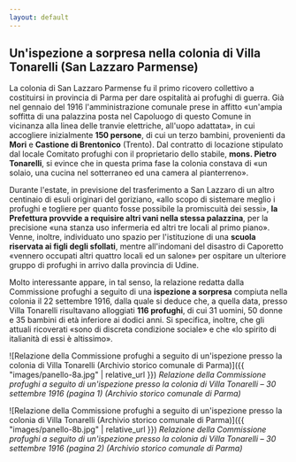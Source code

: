 ```yaml
---
layout: default
---
```


## Un'ispezione a sorpresa nella colonia di Villa Tonarelli (San Lazzaro Parmense)


La colonia di San Lazzaro Parmense fu il primo ricovero collettivo a costituirsi in provincia di Parma per dare ospitalità ai profughi di guerra. Già nel gennaio del 1916 l'amministrazione comunale prese in affitto «un'ampia soffitta di una palazzina posta nel Capoluogo di questo Comune in vicinanza alla linea delle tranvie elettriche, all'uopo adattata», in cui accogliere inizialmente **150 persone**, di cui un terzo bambini, provenienti da **Mori** e **Castione di Brentonico** (Trento). Dal contratto di locazione stipulato dal locale Comitato profughi con il proprietario dello stabile, **mons. Pietro Tonarelli**, si evince che in questa prima fase la colonia constava di «un solaio, una cucina nel sotterraneo ed una camera al pianterreno».

Durante l'estate, in previsione del trasferimento a San Lazzaro di un altro centinaio di esuli originari del goriziano, «allo scopo di sistemare meglio i profughi e togliere per quanto fosse possibile la promiscuità dei sessi», **la Prefettura provvide a requisire altri vani nella stessa palazzina**, per la precisione «una stanza uso infermeria ed altri tre locali al primo piano». Venne, inoltre, individuato uno spazio per l'istituzione di una **scuola riservata ai figli degli sfollati**, mentre all'indomani del disastro di Caporetto «vennero occupati altri quattro locali ed un salone» per ospitare un ulteriore gruppo di profughi in arrivo dalla provincia di Udine.

Molto interessante appare, in tal senso, la relazione redatta dalla Commissione profughi a seguito di una **ispezione a sorpresa** compiuta nella colonia il 22 settembre 1916, dalla quale si deduce che, a quella data, presso Villa Tonarelli risultavano alloggiati **116 profughi**, di cui 31 uomini, 50 donne e 35 bambini di età inferiore ai dodici anni. Si specifica, inoltre, che gli attuali ricoverati «sono di discreta condizione sociale» e che «lo spirito di italianità di essi è altissimo».


![Relazione della Commissione profughi a seguito di un'ispezione presso la colonia di Villa Tonarelli (Archivio storico comunale di Parma)]({{ "images/panello-8a.jpg" | relative_url }})
*Relazione della Commissione profughi a seguito di un'ispezione presso la colonia di Villa Tonarelli – 30 settembre 1916 (pagina 1) (Archivio storico comunale di Parma)*

![Relazione della Commissione profughi a seguito di un'ispezione presso la colonia di Villa Tonarelli (Archivio storico comunale di Parma)]({{ "images/panello-8b.jpg" | relative_url }})
*Relazione della Commissione profughi a seguito di un'ispezione presso la colonia di Villa Tonarelli – 30 settembre 1916 (pagina 2) (Archivio storico comunale di Parma)*

